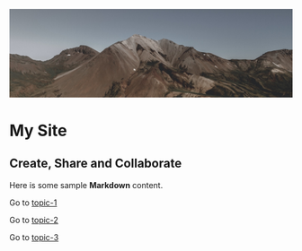 ![](images/mountain-cropped.jpg ':class=header-image-full-width')

# My Site

## Create, Share and Collaborate

Here is some sample **Markdown** content.  

Go to [topic-1](topic-1.md)

Go to [topic-2](topic-2.md)

Go to [topic-3](topic-3.md)

